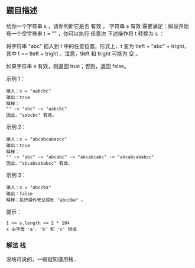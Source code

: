 ## 题目描述
给你一个字符串 s ，请你判断它是否 有效 。
字符串 s 有效 需要满足：假设开始有一个空字符串 t = "" ，你可以执行 任意次 下述操作将 t 转换为 s ：

将字符串 "abc" 插入到 t 中的任意位置。形式上，t 变为 tleft + "abc" + tright，其中 t == tleft + tright 。注意，tleft 和 tright 可能为 空 。

如果字符串 s 有效，则返回 true；否则，返回 false。

示例 1：
```
输入：s = "aabcbc"
输出：true
解释：
"" -> "abc" -> "aabcbc"
因此，"aabcbc" 有效。
```
示例 2：
```
输入：s = "abcabcababcc"
输出：true
解释：
"" -> "abc" -> "abcabc" -> "abcabcabc" -> "abcabcababcc"
因此，"abcabcababcc" 有效。
```
示例 3：
```
输入：s = "abccba"
输出：false
解释：执行操作无法得到 "abccba" 。
```

提示：
```
1 <= s.length <= 2 * 104
s 由字母 'a'、'b' 和 'c' 组成
```

### 解法 栈
没啥可说的，一眼就知道用栈…